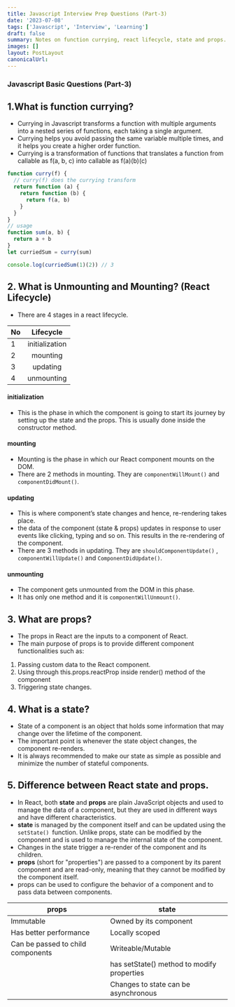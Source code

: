 ```yaml
---
title: Javascript Interview Prep Questions (Part-3)
date: '2023-07-08'
tags: ['Javascript', 'Interview', 'Learning']
draft: false
summary: Notes on function currying, react lifecycle, state and props.
images: []
layout: PostLayout
canonicalUrl:
---
```


### Javascript Basic Questions (Part-3)

## 1.What is function currying?

- Currying in Javascript transforms a function with multiple arguments into a nested series of functions, each taking a single argument.
- Currying helps you avoid passing the same variable multiple times, and it helps you create a higher order function.
- Currying is a transformation of functions that translates a function from callable as f(a, b, c) into callable as f(a)(b)(c)

```javascript
function curry(f) {
  // curry(f) does the currying transform
  return function (a) {
    return function (b) {
      return f(a, b)
    }
  }
}
// usage
function sum(a, b) {
  return a + b
}
let curriedSum = curry(sum)

console.log(curriedSum(1)(2)) // 3
```

## 2. What is Unmounting and Mounting? (React Lifecycle)

- There are 4 stages in a react lifecycle.

| No  |   Lifecycle    |
| --- | :------------: |
| 1   | initialization |
| 2   |    mounting    |
| 3   |    updating    |
| 4   |   unmounting   |

#### initialization

- This is the phase in which the component is going to start its journey by setting up the state and the props. This is usually done inside the constructor method.

#### mounting

- Mounting is the phase in which our React component mounts on the DOM.
- There are 2 methods in mounting. They are `componentWillMount()` and `componentDidMount()`.

#### updating

- This is where component’s state changes and hence, re-rendering takes place.
- the data of the component (state & props) updates in response to user events like clicking, typing and so on. This results in the re-rendering of the component.
- There are 3 methods in updating. They are `shouldComponentUpdate()` , `componentWillUpdate()` and `ComponentDidUpdate()`.

#### unmounting

- The component gets unmounted from the DOM in this phase.
- It has only one method and it is `componentWillUnmount()`.

## 3. What are props?

- The props in React are the inputs to a component of React.
- The main purpose of props is to provide different component functionalities such as:

1. Passing custom data to the React component.
2. Using through this.props.reactProp inside render() method of the component
3. Triggering state changes.

## 4. What is a state?

- State of a component is an object that holds some information that may change over the lifetime of the component.
- The important point is whenever the state object changes, the component re-renders.
- It is always recommended to make our state as simple as possible and minimize the number of stateful components.

## 5. Difference between React state and props.

- In React, both **state** and **props** are plain JavaScript objects and used to manage the data of a component, but they are used in different ways and have different characteristics.
- **state** is managed by the component itself and can be updated using the `setState() `function. Unlike props, state can be modified by the component and is used to manage the internal state of the component.
- Changes in the state trigger a re-render of the component and its children.
- **props** (short for "properties") are passed to a component by its parent component and are read-only, meaning that they cannot be modified by the component itself.
- props can be used to configure the behavior of a component and to pass data between components.

| props                             | state                                      |
| --------------------------------- | ------------------------------------------ |
| Immutable                         | Owned by its component                     |
| Has better performance            | Locally scoped                             |
| Can be passed to child components | Writeable/Mutable                          |
|                                   | has setState() method to modify properties |
|                                   | Changes to state can be asynchronous       |

